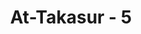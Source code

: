 ---
title: "At-Takasur - 5"
no: 5
arabic_no: ٥
ayah: كَلَّا لَوْ تَعْلَمُوْنَ عِلْمَ الْيَقِيْنِۗ
translation: "Sekali-kali tidak! Sekiranya kamu mengetahui dengan pasti,"
tafsir: "Ayat ini merupakan peringatan Allah dalam bentuk perintah agar waspada terhadap tingkah laku yang buruk itu. Keinginan untuk berlebih-lebihan dapat menyibukkan seseorang untuk mengerjakan pekerjaan yang tidak bermanfaat. Pendirian yang dianggapnya benar itu sebenarnya adalah salah. Itu hanya sangkaan belaka yang pasti berubah, karena tidak sesuai dengan kenyataan. Yang harus menjadi pendirian adalah yang sesuai dengan kenyataan yang dapat disaksikan oleh mata, oleh perasaan atau berdasarkan dalil sahih."
---